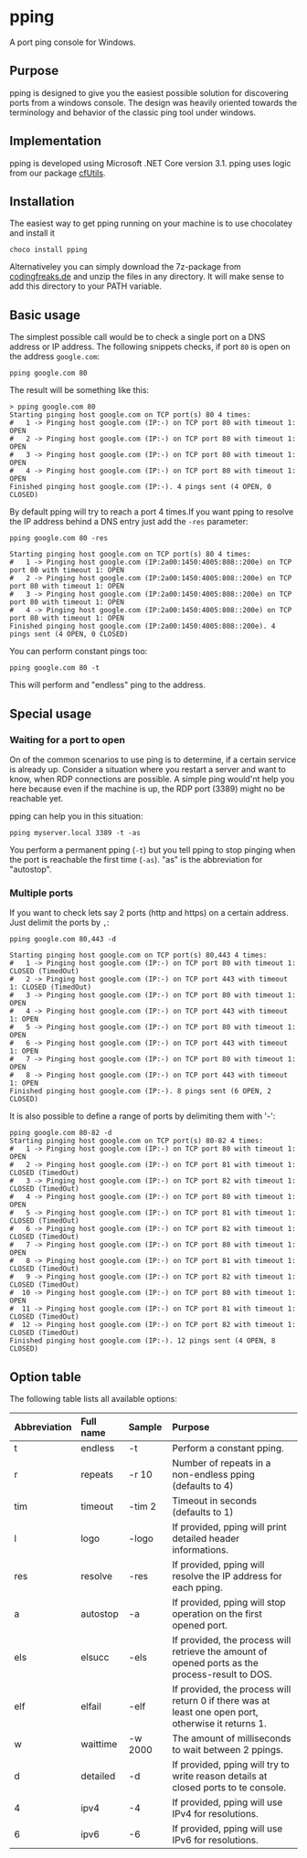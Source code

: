 # pping
A port ping console for Windows.

## Purpose

pping is designed to give you the easiest possible solution for discovering ports from a windows console. The design was heavily oriented towards the terminology and behavior of the classic ping tool under windows.

## Implementation

pping is developed using Microsoft .NET Core version 3.1. pping uses logic from our package [cfUtils](https://github.com/codingfreak/cfUtils).

## Installation

The easiest way to get pping running on your machine is to use chocolatey and install it

    choco install pping

Alternativeley you can simply download the 7z-package from [codingfreaks.de](https://codingfreaks.de/tools) and unzip the files in any directory. It will make sense to add this directory to your PATH variable.

## Basic usage

The simplest possible call would be to check a single port on a DNS address or IP address. The following snippets checks, if port `80` is open on the address `google.com`:

    pping google.com 80

The result will be something like this:

    > pping google.com 80
    Starting pinging host google.com on TCP port(s) 80 4 times:
    #   1 -> Pinging host google.com (IP:-) on TCP port 80 with timeout 1: OPEN
    #   2 -> Pinging host google.com (IP:-) on TCP port 80 with timeout 1: OPEN
    #   3 -> Pinging host google.com (IP:-) on TCP port 80 with timeout 1: OPEN
    #   4 -> Pinging host google.com (IP:-) on TCP port 80 with timeout 1: OPEN
    Finished pinging host google.com (IP:-). 4 pings sent (4 OPEN, 0 CLOSED)

By default pping will try to reach a port 4 times.If you want pping to resolve the IP address behind a DNS entry just add the `-res` parameter:

    pping google.com 80 -res
    
    Starting pinging host google.com on TCP port(s) 80 4 times:
    #   1 -> Pinging host google.com (IP:2a00:1450:4005:808::200e) on TCP port 80 with timeout 1: OPEN
    #   2 -> Pinging host google.com (IP:2a00:1450:4005:808::200e) on TCP port 80 with timeout 1: OPEN
    #   3 -> Pinging host google.com (IP:2a00:1450:4005:808::200e) on TCP port 80 with timeout 1: OPEN
    #   4 -> Pinging host google.com (IP:2a00:1450:4005:808::200e) on TCP port 80 with timeout 1: OPEN
    Finished pinging host google.com (IP:2a00:1450:4005:808::200e). 4 pings sent (4 OPEN, 0 CLOSED)

You can perform constant pings too:

    pping google.com 80 -t

This will perform and "endless" ping to the address. 

## Special usage

### Waiting for a port to open

On of the common scenarios to use ping is to determine, if a certain service is already up. Consider a situation where you restart a server and want to know, when RDP connections are possible. A simple ping would'nt help you here because even if the machine is up, the RDP port (3389) might no be reachable yet. 

pping can help you in this situation:

    pping myserver.local 3389 -t -as

You perform a permanent pping (`-t`) but you tell pping to stop pinging when the port is reachable the first time (`-as`). "as" is the abbreviation for "autostop".

### Multiple ports

If you want to check lets say 2 ports (http and https) on a certain address. Just delimit the ports by `,`:

    pping google.com 80,443 -d

    Starting pinging host google.com on TCP port(s) 80,443 4 times:
    #   1 -> Pinging host google.com (IP:-) on TCP port 80 with timeout 1: CLOSED (TimedOut)
    #   2 -> Pinging host google.com (IP:-) on TCP port 443 with timeout 1: CLOSED (TimedOut)
    #   3 -> Pinging host google.com (IP:-) on TCP port 80 with timeout 1: OPEN
    #   4 -> Pinging host google.com (IP:-) on TCP port 443 with timeout 1: OPEN
    #   5 -> Pinging host google.com (IP:-) on TCP port 80 with timeout 1: OPEN
    #   6 -> Pinging host google.com (IP:-) on TCP port 443 with timeout 1: OPEN
    #   7 -> Pinging host google.com (IP:-) on TCP port 80 with timeout 1: OPEN
    #   8 -> Pinging host google.com (IP:-) on TCP port 443 with timeout 1: OPEN
    Finished pinging host google.com (IP:-). 8 pings sent (6 OPEN, 2 CLOSED)

It is also possible to define a range of ports by delimiting them with '-':

    pping google.com 80-82 -d                                                              
    Starting pinging host google.com on TCP port(s) 80-82 4 times:                           
    #   1 -> Pinging host google.com (IP:-) on TCP port 80 with timeout 1: OPEN              
    #   2 -> Pinging host google.com (IP:-) on TCP port 81 with timeout 1: CLOSED (TimedOut) 
    #   3 -> Pinging host google.com (IP:-) on TCP port 82 with timeout 1: CLOSED (TimedOut) 
    #   4 -> Pinging host google.com (IP:-) on TCP port 80 with timeout 1: OPEN              
    #   5 -> Pinging host google.com (IP:-) on TCP port 81 with timeout 1: CLOSED (TimedOut) 
    #   6 -> Pinging host google.com (IP:-) on TCP port 82 with timeout 1: CLOSED (TimedOut) 
    #   7 -> Pinging host google.com (IP:-) on TCP port 80 with timeout 1: OPEN              
    #   8 -> Pinging host google.com (IP:-) on TCP port 81 with timeout 1: CLOSED (TimedOut) 
    #   9 -> Pinging host google.com (IP:-) on TCP port 82 with timeout 1: CLOSED (TimedOut) 
    #  10 -> Pinging host google.com (IP:-) on TCP port 80 with timeout 1: OPEN              
    #  11 -> Pinging host google.com (IP:-) on TCP port 81 with timeout 1: CLOSED (TimedOut) 
    #  12 -> Pinging host google.com (IP:-) on TCP port 82 with timeout 1: CLOSED (TimedOut) 
    Finished pinging host google.com (IP:-). 12 pings sent (4 OPEN, 8 CLOSED)                

## Option table

The following table lists all available options:

| Abbreviation  | Full name                 | Sample            | Purpose
|:---           |:---                       |:---               |:---
| t             | endless                   | -t                | Perform a constant pping.
| r             | repeats                   | -r 10             | Number of repeats in a non-endless pping (defaults to 4)
| tim           | timeout                   | -tim 2            | Timeout in seconds (defaults to 1)
| l             | logo                      | -logo             | If provided, pping will print detailed header informations.
| res           | resolve                   | -res              | If provided, pping will resolve the IP address for each pping.
| a             | autostop                  | -a                | If provided, pping will stop operation on the first opened port.
| els           | elsucc                    | -els              | If provided, the process will retrieve the amount of opened ports as the process-result to DOS.
| elf           | elfail                    | -elf              | If provided, the process will return 0 if there was at least one open port, otherwise it returns 1.
| w             | waittime                  | -w 2000           | The amount of milliseconds to wait between 2 ppings.
| d             | detailed                  | -d                | If provided, pping will try to write reason details at closed ports to te console.
| 4             | ipv4                      | -4                | If provided, pping will use IPv4 for resolutions.
| 6             | ipv6                      | -6                | If provided, pping will use IPv6 for resolutions.